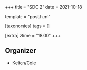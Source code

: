 +++
title = "SDC 2"
date = 2021-10-18

template = "post.html"

[taxonomies]
tags = []

[extra]
ztime = "18:00"
+++

<!-- more -->

## Organizer
* Kelton/Cole

